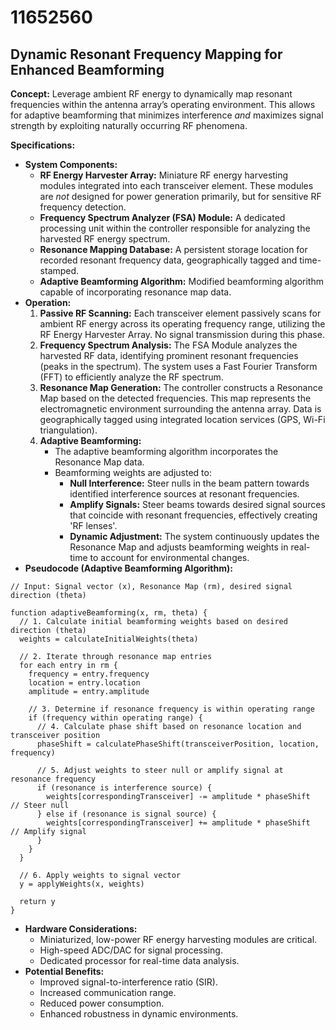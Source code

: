 # 11652560

## Dynamic Resonant Frequency Mapping for Enhanced Beamforming

**Concept:** Leverage ambient RF energy to dynamically map resonant frequencies within the antenna array’s operating environment. This allows for adaptive beamforming that minimizes interference *and* maximizes signal strength by exploiting naturally occurring RF phenomena.

**Specifications:**

*   **System Components:**
    *   **RF Energy Harvester Array:** Miniature RF energy harvesting modules integrated into each transceiver element. These modules are *not* designed for power generation primarily, but for sensitive RF frequency detection.
    *   **Frequency Spectrum Analyzer (FSA) Module:** A dedicated processing unit within the controller responsible for analyzing the harvested RF energy spectrum.
    *   **Resonance Mapping Database:** A persistent storage location for recorded resonant frequency data, geographically tagged and time-stamped.
    *   **Adaptive Beamforming Algorithm:** Modified beamforming algorithm capable of incorporating resonance map data.
*   **Operation:**
    1.  **Passive RF Scanning:** Each transceiver element passively scans for ambient RF energy across its operating frequency range, utilizing the RF Energy Harvester Array.  No signal transmission during this phase.
    2.  **Frequency Spectrum Analysis:** The FSA Module analyzes the harvested RF data, identifying prominent resonant frequencies (peaks in the spectrum).  The system uses a Fast Fourier Transform (FFT) to efficiently analyze the RF spectrum.
    3.  **Resonance Map Generation:**  The controller constructs a Resonance Map based on the detected frequencies. This map represents the electromagnetic environment surrounding the antenna array.  Data is geographically tagged using integrated location services (GPS, Wi-Fi triangulation).
    4.  **Adaptive Beamforming:**
        *   The adaptive beamforming algorithm incorporates the Resonance Map data.
        *   Beamforming weights are adjusted to:
            *   **Null Interference:** Steer nulls in the beam pattern towards identified interference sources at resonant frequencies.
            *   **Amplify Signals:**  Steer beams towards desired signal sources that coincide with resonant frequencies, effectively creating 'RF lenses'.
            *   **Dynamic Adjustment:** The system continuously updates the Resonance Map and adjusts beamforming weights in real-time to account for environmental changes.
*   **Pseudocode (Adaptive Beamforming Algorithm):**

```pseudocode
// Input: Signal vector (x), Resonance Map (rm), desired signal direction (theta)

function adaptiveBeamforming(x, rm, theta) {
  // 1. Calculate initial beamforming weights based on desired direction (theta)
  weights = calculateInitialWeights(theta)

  // 2. Iterate through resonance map entries
  for each entry in rm {
    frequency = entry.frequency
    location = entry.location
    amplitude = entry.amplitude

    // 3. Determine if resonance frequency is within operating range
    if (frequency within operating range) {
      // 4. Calculate phase shift based on resonance location and transceiver position
      phaseShift = calculatePhaseShift(transceiverPosition, location, frequency)

      // 5. Adjust weights to steer null or amplify signal at resonance frequency
      if (resonance is interference source) {
        weights[correspondingTransceiver] -= amplitude * phaseShift  // Steer null
      } else if (resonance is signal source) {
        weights[correspondingTransceiver] += amplitude * phaseShift  // Amplify signal
      }
    }
  }

  // 6. Apply weights to signal vector
  y = applyWeights(x, weights)

  return y
}
```

*   **Hardware Considerations:**
    *   Miniaturized, low-power RF energy harvesting modules are critical.
    *   High-speed ADC/DAC for signal processing.
    *   Dedicated processor for real-time data analysis.
*   **Potential Benefits:**
    *   Improved signal-to-interference ratio (SIR).
    *   Increased communication range.
    *   Reduced power consumption.
    *   Enhanced robustness in dynamic environments.